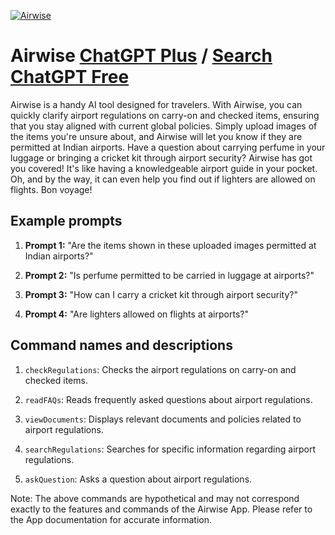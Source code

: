 
[![Airwise](https://files.oaiusercontent.com/file-74Wqsq0F2HGfrQLZMAAshoEg?se=2123-10-19T09%3A56%3A05Z&sp=r&sv=2021-08-06&sr=b&rscc=max-age%3D31536000%2C%20immutable&rscd=attachment%3B%20filename%3D3dace1c4-c667-4a18-9e74-9e892a368e21.png&sig=suQM2D1bewTvwN%2B4kNfjtzAm3HrXpSJDaFcp3OE8RIU%3D)](https://chat.openai.com/g/g-YxfbZUa7H-airwise)

# Airwise [ChatGPT Plus](https://chat.openai.com/g/g-YxfbZUa7H-airwise) / [Search ChatGPT Free](https://gptcall.net/index.html#/?search=Airwise)

Airwise is a handy AI tool designed for travelers. With Airwise, you can quickly clarify airport regulations on carry-on and checked items, ensuring that you stay aligned with current global policies. Simply upload images of the items you're unsure about, and Airwise will let you know if they are permitted at Indian airports. Have a question about carrying perfume in your luggage or bringing a cricket kit through airport security? Airwise has got you covered! It's like having a knowledgeable airport guide in your pocket. Oh, and by the way, it can even help you find out if lighters are allowed on flights. Bon voyage!

## Example prompts

1. **Prompt 1:** "Are the items shown in these uploaded images permitted at Indian airports?"

2. **Prompt 2:** "Is perfume permitted to be carried in luggage at airports?"

3. **Prompt 3:** "How can I carry a cricket kit through airport security?"

4. **Prompt 4:** "Are lighters allowed on flights at airports?"

## Command names and descriptions

1. `checkRegulations`: Checks the airport regulations on carry-on and checked items.

2. `readFAQs`: Reads frequently asked questions about airport regulations.

3. `viewDocuments`: Displays relevant documents and policies related to airport regulations.

4. `searchRegulations`: Searches for specific information regarding airport regulations.

5. `askQuestion`: Asks a question about airport regulations.

Note: The above commands are hypothetical and may not correspond exactly to the features and commands of the Airwise App. Please refer to the App documentation for accurate information.


